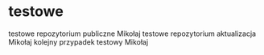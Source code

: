 # testowe
testowe repozytorium publiczne Mikołaj
testowe repozytorium aktualizacja Mikołaj
kolejny przypadek testowy Mikołaj